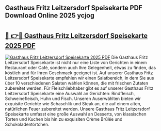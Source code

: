 ## Gasthaus Fritz Leitzersdorf Speisekarte PDF Download Online 2025 ycjog

# <h2><a href="http://gc7rnq.nevu.top/?p=Gasthaus+Fritz+Leitzersdorf+Speisekarte">🔗 👉🔴 Gasthaus Fritz Leitzersdorf Speisekarte 2025 PDF</a></h2>

[![Gasthaus Fritz Leitzersdorf Speisekarte 2025 PDF](https://i.imgur.com/dBaPXMq.png)](http://gc7rnq.nevu.top/?p=Gasthaus+Fritz+Leitzersdorf+Speisekarte)
Die Gasthaus Fritz Leitzersdorf Speisekarte ist nicht nur eine Liste von Gerichten in einem Restaurant oder Café, sondern auch Ihre Gelegenheit, etwas zu finden, das köstlich und für Ihren Geschmack geeignet ist. Auf unserer Gasthaus Fritz Leitzersdorf Speisekarte empfehlen wir einen Salatbereich, in dem Sie aus über 10 verschiedenen Salaten wählen können, die mit frischen Zutaten zubereitet werden. Für Fleischliebhaber gibt es auf unserer Gasthaus Fritz Leitzersdorf Speisekarte eine Auswahl an Gerichten: Rindfleisch, Schweinefleisch, Huhn und Fisch. Unseren Auserwählten bieten wir exquisite Gerichte wie Schaschlik und Steak an, die auf einem alten, natürlichen Feuer zubereitet werden. Unsere Gasthaus Fritz Leitzersdorf Speisekarte umfasst eine große Auswahl an Desserts, von klassischen Torten und Kuchen bis hin zu exquisiten Crème Brûlée und Schokoladentörtchen.
